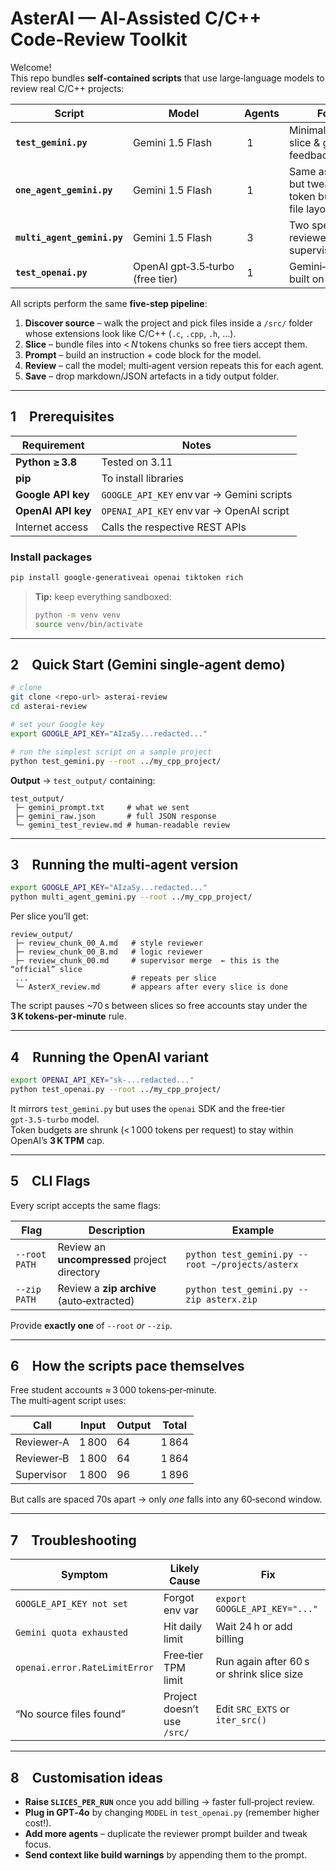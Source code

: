 # AsterAI — AI‑Assisted C/C++ Code‑Review Toolkit

Welcome!  
This repo bundles **self‑contained scripts** that use large‑language models to review real C/C++ projects:

| Script | Model | Agents | Focus |
|--------|-------|--------|-------|
| **`test_gemini.py`** | Gemini 1.5 Flash | 1 | Minimal “send a slice & get feedback” demo |
| **`one_agent_gemini.py`** | Gemini 1.5 Flash | 1 | Same as above but tweaked token budgets / file layout |
| **`multi_agent_gemini.py`** | Gemini 1.5 Flash | 3 | Two specialised reviewers + one supervisor |
| **`test_openai.py`** | OpenAI gpt‑3.5‑turbo (free tier) | 1 | Gemini‑equivalent built on OpenAI |

All scripts perform the same **five‑step pipeline**:

1. **Discover source** – walk the project and pick files inside a `/src/` folder whose extensions look like C/C++ (`.c`, `.cpp`, `.h`, …).  
2. **Slice** – bundle files into < *N* tokens chunks so free tiers accept them.  
3. **Prompt** – build an instruction + code block for the model.  
4. **Review** – call the model; multi‑agent version repeats this for each agent.  
5. **Save** – drop markdown/JSON artefacts in a tidy output folder.

---

## 1 Prerequisites

| Requirement | Notes |
|-------------|-------|
| **Python ≥ 3.8** | Tested on 3.11 |
| **pip** | To install libraries |
| **Google API key** | `GOOGLE_API_KEY` env var → Gemini scripts |
| **OpenAI API key** | `OPENAI_API_KEY` env var → OpenAI script |
| Internet access | Calls the respective REST APIs |

### Install packages

```bash
pip install google-generativeai openai tiktoken rich
```

> **Tip:** keep everything sandboxed:
> ```bash
> python -m venv venv
> source venv/bin/activate
> ```

---

## 2 Quick Start (Gemini single‑agent demo)

```bash
# clone
git clone <repo-url> asterai-review
cd asterai-review

# set your Google key
export GOOGLE_API_KEY="AIzaSy...redacted..."

# run the simplest script on a sample project
python test_gemini.py --root ../my_cpp_project/
```

**Output** → `test_output/` containing:

```
test_output/
 ├─ gemini_prompt.txt     # what we sent
 ├─ gemini_raw.json       # full JSON response
 └─ gemini_test_review.md # human‑readable review
```

---

## 3 Running the multi‑agent version

```bash
export GOOGLE_API_KEY="AIzaSy...redacted..."
python multi_agent_gemini.py --root ../my_cpp_project/
```

Per slice you’ll get:

```
review_output/
 ├─ review_chunk_00_A.md   # style reviewer
 ├─ review_chunk_00_B.md   # logic reviewer
 ├─ review_chunk_00.md     # supervisor merge  ← this is the “official” slice
 ...                       # repeats per slice
 └─ AsterX_review.md       # appears after every slice is done
```

The script pauses ~70 s between slices so free accounts stay under the **3 K tokens‑per‑minute** rule.

---

## 4 Running the OpenAI variant

```bash
export OPENAI_API_KEY="sk-...redacted..."
python test_openai.py --root ../my_cpp_project/
```

It mirrors `test_gemini.py` but uses the `openai` SDK and the free‑tier `gpt‑3.5‑turbo` model.  
Token budgets are shrunk (< 1 000 tokens per request) to stay within OpenAI’s **3 K TPM** cap.

---

## 5 CLI Flags

Every script accepts the same flags:

| Flag | Description | Example |
|------|-------------|---------|
| `--root PATH` | Review an **uncompressed** project directory | `python test_gemini.py --root ~/projects/asterx` |
| `--zip PATH`  | Review a **zip archive** (auto‑extracted) | `python test_gemini.py --zip asterx.zip` |

Provide **exactly one** of `--root` *or* `--zip`.

---

## 6 How the scripts pace themselves

Free student accounts ≈ 3 000 tokens‑per‑minute.  
The multi‑agent script uses:

| Call | Input | Output | Total |
|------|-------|--------|-------|
| Reviewer‑A | 1 800 | 64 | 1 864 |
| Reviewer‑B | 1 800 | 64 | 1 864 |
| Supervisor | 1 800 | 96 | 1 896 |

But calls are spaced 70s apart → only *one* falls into any 60‑second window.

---

## 7 Troubleshooting

| Symptom | Likely Cause | Fix |
|---------|--------------|-----|
| `GOOGLE_API_KEY not set` | Forgot env var | `export GOOGLE_API_KEY="..."` |
| `Gemini quota exhausted` | Hit daily limit | Wait 24 h or add billing |
| `openai.error.RateLimitError` | Free‑tier TPM limit | Run again after 60 s or shrink slice size |
| “No source files found” | Project doesn’t use `/src/` | Edit `SRC_EXTS` or `iter_src()` |

---

## 8 Customisation ideas

* **Raise `SLICES_PER_RUN`** once you add billing → faster full‑project review.  
* **Plug in GPT‑4o** by changing `MODEL` in `test_openai.py` (remember higher cost!).  
* **Add more agents** – duplicate the reviewer prompt builder and tweak focus.  
* **Send context like build warnings** by appending them to the prompt.

